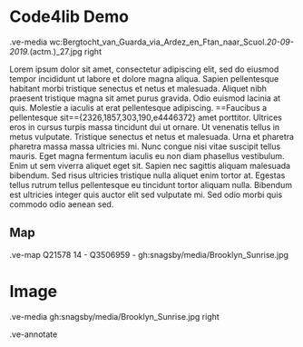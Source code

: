# Code4lib Demo


.ve-media wc:Bergtocht_van_Guarda_via_Ardez_en_Ftan_naar_Scuol._20-09-2019._(actm.)_27.jpg right

Lorem ipsum dolor sit amet, consectetur adipiscing elit, sed do eiusmod tempor incididunt ut labore et dolore magna aliqua. Sapien pellentesque habitant morbi tristique senectus et netus et malesuada. Aliquet nibh praesent tristique magna sit amet purus gravida. Odio euismod lacinia at quis. Molestie a iaculis at erat pellentesque adipiscing. ==Faucibus a pellentesque sit=={2326,1857,303,190,e4446372} amet porttitor. Ultrices eros in cursus turpis massa tincidunt dui ut ornare. Ut venenatis tellus in metus vulputate. Tristique senectus et netus et malesuada. Urna et pharetra pharetra massa massa ultricies mi. Nunc congue nisi vitae suscipit tellus mauris. Eget magna fermentum iaculis eu non diam phasellus vestibulum. Enim ut sem viverra aliquet eget sit. Sapien nec sagittis aliquam malesuada bibendum. Sed risus ultricies tristique nulla aliquet enim tortor at. Egestas tellus rutrum tellus pellentesque eu tincidunt tortor aliquam nulla. Bibendum est ultricies integer quis auctor elit sed vulputate mi. Sed odio morbi quis commodo odio aenean sed.

## Map

.ve-map Q21578 14
    - Q3506959
    - gh:snagsby/media/Brooklyn_Sunrise.jpg
    
# Image

.ve-media gh:snagsby/media/Brooklyn_Sunrise.jpg right

.ve-annotate